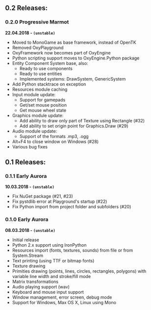 ## 0.2 Releases:

### 0.2.0 Progressive Marmot

**22.04.2018 - `(unstable)`**

- Moved to MonoGame as base framework, instead of OpenTK
- Removed OxyPlayground
- OxyFramework now becomes part of OxyEngine
- Python scripting support moves to OxyEngine.Python package
- Entity Component System base, also:
  - Ready to use components
  - Ready to use entities
  - Implemented systems: DrawSystem, GenericSystem
- Add Python stacktrace on exception
- Resources module caching
- Input module update: 
  - Support for gamepads
  - Get/set mouse position
  - Get mouse wheel state
- Graphics module update:
  - Add ability to draw only part of Texture using Rectangle (#32)
  - Add ability to set origin point for Graphics.Draw (#29)
- Audio module update:
  - Support of the formats .mp3, .ogg
- Alt+F4 to close window on Windows (#28)
- Various bug fixes

## 0.1 Releases:

### 0.1.1 Early Aurora

**10.03.2018 - `(unstable)`**

- Fix NuGet package (#21, #23)
- Fix pystdlib error at Playground's startup (#22)
- Fix Python import from project folder and subfolders (#20)

### 0.1.0 Early Aurora

**08.03.2018 - `(unstable)`**

- Initial release
- Python 2.x support using IronPython
- Resources import (fonts, textures, sounds) from file or from System.Stream
- Text printing (using TTF or bitmap fonts)
- Texture drawing
- Primities drawing (points, lines, circles, rectangles, polygons) with variable line width and stroke/fill mode
- Matrix transformations
- Audio playing support (wav)
- Keyboard and mouse input support
- Window management, error screen, debug mode
- Support for Windows, Max OS X, Linux using Mono